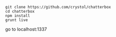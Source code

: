 ```
git clone https://github.com/crystol/chatterbox
cd chatterbox
npm install
grunt live
```
go to localhost:1337